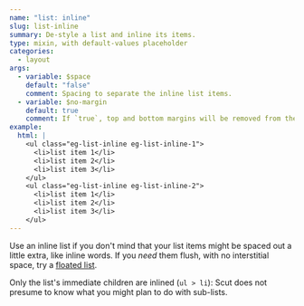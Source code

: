 ```yaml
---
name: "list: inline"
slug: list-inline
summary: De-style a list and inline its items.
type: mixin, with default-values placeholder
categories:
  - layout
args:
  - variable: $space
    default: "false"
    comment: Spacing to separate the inline list items.
  - variable: $no-margin
    default: true
    comment: If `true`, top and bottom margins will be removed from the list.
example:
  html: |
    <ul class="eg-list-inline eg-list-inline-1">
      <li>list item 1</li>
      <li>list item 2</li>
      <li>list item 3</li>
    </ul>
    <ul class="eg-list-inline eg-list-inline-2">
      <li>list item 1</li>
      <li>list item 2</li>
      <li>list item 3</li>
    </ul>
---
```


Use an inline list if you don't mind that your list items might be spaced out a little extra, like inline words. If you *need* them flush, with no interstitial space, try a [floated list](list-floated.html).

Only the list's immediate children are inlined (`ul > li`): Scut does not presume to know what you might plan to do with sub-lists.